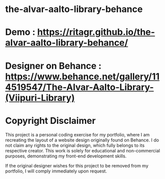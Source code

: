 # the-alvar-aalto-library-behance

# Demo : https://ritagr.github.io/the-alvar-aalto-library-behance/
# Designer on Behance : https://www.behance.net/gallery/114519547/The-Alvar-Aalto-Library-(Viipuri-Library)

# Copyright Disclaimer

This project is a personal coding exercise for my portfolio, where I am recreating the layout of a website design originally found on Behance. I do not claim any rights to the original design, which fully belongs to its respective creator. This work is solely for educational and non-commercial purposes, demonstrating my front-end development skills.

If the original designer wishes for this project to be removed from my portfolio, I will comply immediately upon request.

